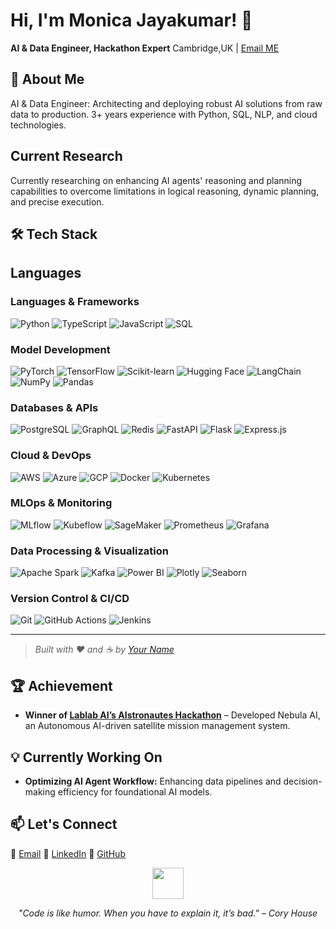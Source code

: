 # Hi, I'm Monica Jayakumar! 👋  
**AI & Data Engineer, Hackathon Expert**
Cambridge,UK | [Email ME](mailto:monicaajayakumar@gmail.com)

## 🚀 About Me  
AI & Data Engineer: Architecting and deploying robust AI solutions from raw data to production. 3+ years experience with Python, SQL, NLP, and cloud technologies.

## Current Research
Currently researching on enhancing AI agents' reasoning and planning capabilities to overcome limitations in logical reasoning, dynamic planning, and precise execution.

## 🛠️ Tech Stack
## Languages

### Languages & Frameworks
![Python](https://img.shields.io/badge/Python-3776AB?logo=python&logoColor=white)
![TypeScript](https://img.shields.io/badge/TypeScript-3178C6?logo=typescript&logoColor=white)
![JavaScript](https://img.shields.io/badge/JavaScript-F7DF1E?logo=javascript&logoColor=black)
![SQL](https://img.shields.io/badge/SQL-4479A1?logo=mysql&logoColor=white)

### Model Development
![PyTorch](https://img.shields.io/badge/PyTorch-EE4C2C?logo=pytorch&logoColor=white)
![TensorFlow](https://img.shields.io/badge/TensorFlow-FF6F00?logo=tensorflow&logoColor=white)
![Scikit-learn](https://img.shields.io/badge/Scikit--learn-F7931E?logo=scikit-learn&logoColor=white)
![Hugging Face](https://img.shields.io/badge/Hugging%20Face-FF6C37?logo=huggingface&logoColor=white)
![LangChain](https://img.shields.io/badge/LangChain-000000?logo=langchain&logoColor=white)
![NumPy](https://img.shields.io/badge/NumPy-013243?logo=numpy&logoColor=white)
![Pandas](https://img.shields.io/badge/Pandas-150458?logo=pandas&logoColor=white)

### Databases & APIs
![PostgreSQL](https://img.shields.io/badge/PostgreSQL-316192?logo=postgresql&logoColor=white)
![GraphQL](https://img.shields.io/badge/GraphQL-E10098?logo=graphql&logoColor=white)
![Redis](https://img.shields.io/badge/Redis-DC382D?logo=redis&logoColor=white)
![FastAPI](https://img.shields.io/badge/FastAPI-009688?logo=fastapi&logoColor=white)
![Flask](https://img.shields.io/badge/Flask-000000?logo=flask&logoColor=white)
![Express.js](https://img.shields.io/badge/Express.js-000000?logo=express&logoColor=white)

### Cloud & DevOps
![AWS](https://img.shields.io/badge/AWS-232F3E?logo=amazon-aws&logoColor=white)
![Azure](https://img.shields.io/badge/Microsoft_Azure-0089D6?logo=microsoft-azure&logoColor=white)
![GCP](https://img.shields.io/badge/Google_Cloud-4285F4?logo=google-cloud&logoColor=white)
![Docker](https://img.shields.io/badge/Docker-2496ED?logo=docker&logoColor=white)
![Kubernetes](https://img.shields.io/badge/Kubernetes-326CE5?logo=kubernetes&logoColor=white)

### MLOps & Monitoring
![MLflow](https://img.shields.io/badge/MLflow-00B0AA?logo=mlflow&logoColor=white)
![Kubeflow](https://img.shields.io/badge/Kubeflow-F9643B?logo=kubeflow&logoColor=white)
![SageMaker](https://img.shields.io/badge/SageMaker-FF9900?logo=amazonsagemaker&logoColor=white)
![Prometheus](https://img.shields.io/badge/Prometheus-FFE873?logo=prometheus&logoColor=black)
![Grafana](https://img.shields.io/badge/Grafana-F46800?logo=grafana&logoColor=white)

### Data Processing & Visualization
![Apache Spark](https://img.shields.io/badge/Apache_Spark-E25A1C?logo=apache-spark&logoColor=white)
![Kafka](https://img.shields.io/badge/Apache_Kafka-231F20?logo=apachekafka&logoColor=white)
![Power BI](https://img.shields.io/badge/Power_BI-F2C811?logo=powerbi&logoColor=black)
![Plotly](https://img.shields.io/badge/Plotly-3F4F75?logo=plotly&logoColor=white)
![Seaborn](https://img.shields.io/badge/Seaborn-F79246?logo=seaborn&logoColor=white)

### Version Control & CI/CD
![Git](https://img.shields.io/badge/Git-F05032?logo=git&logoColor=white)
![GitHub Actions](https://img.shields.io/badge/GitHub_Actions-2088FF?logo=github-actions&logoColor=white)
![Jenkins](https://img.shields.io/badge/Jenkins-D24939?logo=jenkins&logoColor=white)

---

> _Built with ❤️ and ☕ by [Your Name](https://github.com/yourname)_


 
## 🏆 Achievement  

- **Winner of [Lablab AI’s AIstronautes Hackathon](https://nebulaspace.netlify.app/)** – Developed Nebula AI, an Autonomous AI-driven satellite mission management system.

## 💡 Currently Working On  

- **Optimizing AI Agent Workflow:** Enhancing data pipelines and decision-making efficiency for foundational AI models.

## 📫 Let's Connect  

📧 [Email](mailto:monicaajayakumar@gmail.com)                 💼 [LinkedIn](https://www.linkedin.com/in/monicajayakumar/)             🐙 [GitHub](https://github.com/Monica2403)  
<div align="center">
  <img src="https://media.giphy.com/media/VbnUQpnihPSIgIXuZv/giphy.gif" width="50" />
  <p><i>"Code is like humor. When you have to explain it, it’s bad." – Cory House</i></p>
</div>
